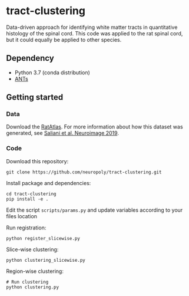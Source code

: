 # tract-clustering
Data-driven approach for identifying white matter tracts in quantitative histology of the spinal cord. This 
code was applied to the rat spinal cord, but it could equally be applied to other species.

## Dependency

- Python 3.7 (conda distribution)
- [ANTs](http://stnava.github.io/ANTs/)

## Getting started

### Data

Download the [RatAtlas](https://osf.io/g7kx8/). For more information about how this dataset was generated, see [Saliani et al. Neuroimage 2019](https://www.ncbi.nlm.nih.gov/pubmed/31491525). 

### Code

Download this repository:
~~~
git clone https://github.com/neuropoly/tract-clustering.git
~~~

Install package and dependencies:
~~~
cd tract-clustering
pip install -e .
~~~

Edit the script `scripts/params.py` and update variables according to your files location

Run registration:
~~~
python register_slicewise.py
~~~

Slice-wise clustering:
~~~
python clustering_slicewise.py
~~~

Region-wise clustering:
~~~
# Run clustering
python clustering.py
~~~
